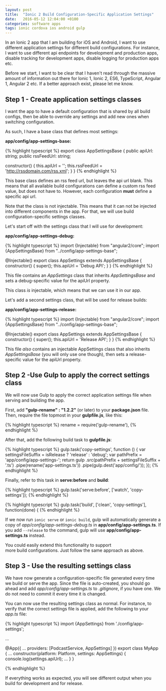 ```yaml
---
layout: post
title:  "Ionic 2 Build Configuration-Specific Application Settings"
date:   2016-05-12 12:04:00 +0100
categories: software apps
tags: ionic cordova ios android gulp
---
```



In an Ionic 2 app that I am building for iOS and Android, I want to use different
application settings for different build configurations. For instance, I want to
use different api endpoints for development and production apps, disable tracking
for development apps, disable logging for production apps etc.

Before we start, I want to be clear that I haven't read through the massive amount
of information out there for Ionic 1, Ionic 2, ES6, TypeScript, Angular 1, Angular
2 etc. If a better approach exist, please let me know.



## Step 1 - Create application settings classes

I want the app to have a default configuration that is shared by all build configs,
then be able to override any settings and add new ones when switching configuration.


As such, I have a base class that defines most settings:

**app/config/app-settings-base:**

{% highlight typescript %}
export class AppSettingsBase {
  public apiUrl: string;
  public rssFeedUrl: string;

  constructor() {
     this.apiUrl = '';
     this.rssFeedUrl = 'http://rssdomain.com/rss.xml';
  }
}
{% endhighlight %}

This base class defines an rss feed url, but leaves the api url blank. This means
that all available build configurations can define a custom rss feed value, but
does not have to. However, each configuration **must** define a specific api url.

Note that the class is not injectable. This means that it can not be injected into
different components in the app. For that, we will use build configuration-specific
settings classes.


Let's start off with the settings class that I will use for development:

**app/config/app-settings-debug:**

{% highlight typescript %}
import {Injectable} from "angular2/core";
import {AppSettingsBase} from "../config/app-settings-base";

@Injectable()
export class AppSettings extends AppSettingsBase {
  constructor() {
    super();
    this.apiUrl = 'Debug API';
  }
}
{% endhighlight %}

This file contains an *AppSettings* class that inherits *AppSettingsBase* and sets
a debug-specific value for the apiUrl property.

This class *is* injectable, which means that we can use it in our app.


Let's add a second settings class, that will be used for release builds:

**app/config/app-settings-release:**

{% highlight typescript %}
import {Injectable} from "angular2/core";
import {AppSettingsBase} from "../config/app-settings-base";

@Injectable()
export class AppSettings extends AppSettingsBase {
  constructor() {
    super();
    this.apiUrl = 'Release API';
  }
}
{% endhighlight %}

This file *also* contains an injectable AppSettings class that also inherits
*AppSettingsBase* (you will only use one though), then sets a release-specific
value for the apiUrl property.



## Step 2 -Use Gulp to apply the correct settings class

We will now use Gulp to apply the correct application settings file when serving
and building the app.

First, add **"gulp-rename" : "1.2.2"** (or later) to your **package.json** file.
Then, require the file topmost in your **gulpfile.js**, like this:

{% highlight typescript %}
rename = require('gulp-rename'),
{% endhighlight %}

After that, add the following build task to **gulpfile.js**:

{% highlight typescript %}
gulp.task('copy-settings', function () {
  var settingsFileSuffix = isRelease ? 'release' : 'debug';
  var pathPrefix = 'app/config/app-settings-';
  return gulp
    .src(pathPrefix + settingsFileSuffix + '.ts')
    .pipe(rename('app-settings.ts'))
    .pipe(gulp.dest('app/config/'));
});
{% endhighlight %}

Finally, refer to this task in **serve:before** and **build**:

{% highlight typescript %}
gulp.task('serve:before', ['watch', 'copy-settings']);
{% endhighlight %}

{% highlight typescript %}
gulp.task('build', ['clean', 'copy-settings'], function(done) {
{% endhighlight %}

If we now run `ionic serve` or `ionic build`, gulp will automatically generate a
copy of *app/config/app-settings-debug.ts* in **app/config/app-settings.ts**. If
you add `--release` to the command, gulp will use **app/config/app-settings.ts**
instead.

You could easily extend this functionality to support more build configurations.
Just follow the same approach as above.



## Step 3 - Use the resulting settings class

We have now generate a configuration-specific file generated every time we build
or serve the app. Since the file is auto-created, you should go ahead and add
*app/config/app-settings.ts* to *.gitignore*, if you have one. We do not need to
commit it every time it is changed.

You can now use the resulting settings class as normal. For instance, to verify
that the correct settings file is applied, add the following to your *app.ts* file:

{% highlight typescript %}
import {AppSettings} from './config/app-settings';

...

@App({
  ...
  providers: [PodcastService, AppSettings]
})
  export class MyApp {
    ...
    constructor(platform: Platform, settings: AppSettings) {
       console.log(settings.apiUrl);
       ...
  }
}

{% endhighlight %}

If everything works as expected, you will see different output when you build for
development and for release.

